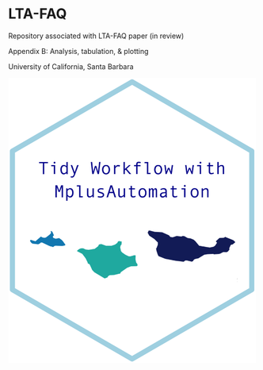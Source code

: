 # LTA-FAQ

Repository associated with LTA-FAQ paper (in review)

Appendix B: Analysis, tabulation, & plotting

University of California, Santa Barbara 

<img src="figures/tidy_workflow_hex.png" width="500">